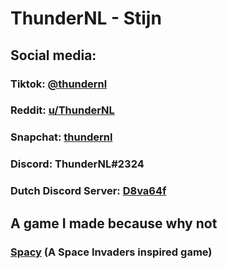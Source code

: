 # ThunderNL - Stijn
## Social media:
### Tiktok: [@thundernl](https://tiktok.com/@thundernl)
### Reddit: [u/ThunderNL](https://reddit.com/u/thundernl)
### Snapchat: [thundernl](https://www.snapchat.com/add/thundernl)
### Discord: ThunderNL#2324
### Dutch Discord Server: [D8va64f](https://discord.gg/D8va64f)
## A game I made because why not
### [Spacy](https://thundernl.github.io/Spacy/) (A Space Invaders inspired game)
